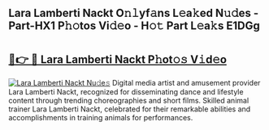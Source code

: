 ## Lara Lamberti Nackt O𝚗𝚕yf𝚊ns L𝚎a𝚔ed N𝚞𝚍es - Part-HX1 P𝚑𝚘tos Vi𝚍𝚎o - H𝚘𝚝 Part L𝚎a𝚔s E1DGg

# <h2><a href="http://kfaa0o.oniu.top/?m=Lara+Lamberti+Nackt">🔗👉 🔴 Lara Lamberti Nackt P𝚑ot𝚘𝚜 V𝚒d𝚎o</a></h2>

[![Lara Lamberti Nackt Nu𝚍e𝚜](https://i.imgur.com/0qMVB7G.gif)](http://kfaa0o.oniu.top/?m=Lara+Lamberti+Nackt)
Digital media artist and amusement provider Lara Lamberti Nackt, recognized for disseminating dance and lifestyle content through trending choreographies and short films. Skilled animal trainer Lara Lamberti Nackt, celebrated for their remarkable abilities and accomplishments in training animals for performances.  
